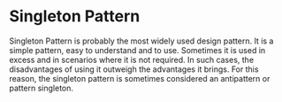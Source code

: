 # Singleton Pattern

Singleton Pattern is probably the most widely used design pattern. It is a simple pattern, easy to understand and to use. Sometimes it is used in excess and in scenarios where it is not required. In such cases, the disadvantages of using it outweigh the advantages it brings. For this reason, the singleton pattern is sometimes considered an antipattern or pattern singleton.